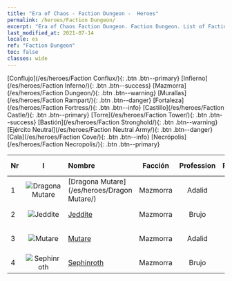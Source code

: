 ```yaml
---
title: "Era of Chaos - Faction Dungeon -  Heroes"
permalink: /heroes/Faction Dungeon/
excerpt: "Era of Chaos Faction Dungeon. Faction Dungeon. List of Faction  in Era of Chaos"
last_modified_at: 2021-07-14
locale: es
ref: "Faction Dungeon"
toc: false
classes: wide
---
```

 [Conflujo](/es/heroes/Faction Conflux/){: .btn .btn--primary} [Infierno](/es/heroes/Faction Inferno/){: .btn .btn--success} [Mazmorra](/es/heroes/Faction Dungeon/){: .btn .btn--warning} [Murallas](/es/heroes/Faction Rampart/){: .btn .btn--danger} [Fortaleza](/es/heroes/Faction Fortress/){: .btn .btn--info} [Castillo](/es/heroes/Faction Castle/){: .btn .btn--primary} [Torre](/es/heroes/Faction Tower/){: .btn .btn--success} [Bastión](/es/heroes/Faction Stronghold/){: .btn .btn--warning} [Ejército Neutral](/es/heroes/Faction Neutral Army/){: .btn .btn--danger} [Cala](/es/heroes/Faction Cove/){: .btn .btn--info} [Necrópolis](/es/heroes/Faction Necropolis/){: .btn .btn--primary} 

  | Nr |  I |    Nombre    |  Facción  |  Profession   |  Rango  |    Specialty     | User Rate  | 
  |:---|:--:|:-----------|:-------:|:-------------:|:------:|:-----------------|:----:|
  | 1 | ![Dragona Mutare](/images/h/h_MutareDrake.jpg) | [Dragona Mutare](/es/heroes/Dragon Mutare/) | Mazmorra | Adalid | **SSR** |  El Dragón despierta | SSR |
  | 2 | ![Jeddite](/images/h/h_Jeddite.jpg) | [Jeddite](/es/heroes/Jeddite/) | Mazmorra | Brujo | **SR** |  El ciclo de la vida | SR |
  | 3 | ![Mutare](/images/h/h_Mutare.jpg) | [Mutare](/es/heroes/Mutare/) | Mazmorra | Adalid | **R** |  Torrente de Mazmorra | R |
  | 4 | ![Sephinroth](/images/h/h_Sephinroth.jpg) | [Sephinroth](/es/heroes/Sephinroth/) | Mazmorra | Brujo | **R** |  Mirada cristalina | R |
